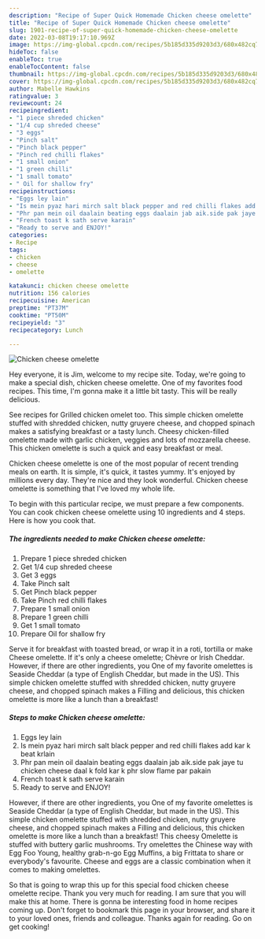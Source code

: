 ```yaml
---
description: "Recipe of Super Quick Homemade Chicken cheese omelette"
title: "Recipe of Super Quick Homemade Chicken cheese omelette"
slug: 1901-recipe-of-super-quick-homemade-chicken-cheese-omelette
date: 2022-03-08T19:17:10.969Z
image: https://img-global.cpcdn.com/recipes/5b185d335d9203d3/680x482cq70/chicken-cheese-omelette-recipe-main-photo.jpg
hideToc: false
enableToc: true
enableTocContent: false
thumbnail: https://img-global.cpcdn.com/recipes/5b185d335d9203d3/680x482cq70/chicken-cheese-omelette-recipe-main-photo.jpg
cover: https://img-global.cpcdn.com/recipes/5b185d335d9203d3/680x482cq70/chicken-cheese-omelette-recipe-main-photo.jpg
author: Mabelle Hawkins
ratingvalue: 3
reviewcount: 24
recipeingredient:
- "1 piece shreded chicken"
- "1/4 cup shreded cheese"
- "3 eggs"
- "Pinch salt"
- "Pinch black pepper"
- "Pinch red chilli flakes"
- "1 small onion"
- "1 green chilli"
- "1 small tomato"
- " Oil for shallow fry"
recipeinstructions:
- "Eggs ley lain"
- "Is mein pyaz hari mirch salt black pepper and red chilli flakes add kar k beat krlain"
- "Phr pan mein oil daalain beating eggs daalain jab aik.side pak jaye tu chicken cheese daal k fold kar k phr slow flame par pakain"
- "French toast k sath serve karain"
- "Ready to serve and ENJOY!"
categories:
- Recipe
tags:
- chicken
- cheese
- omelette

katakunci: chicken cheese omelette 
nutrition: 156 calories
recipecuisine: American
preptime: "PT37M"
cooktime: "PT50M"
recipeyield: "3"
recipecategory: Lunch

---
```



![Chicken cheese omelette](https://img-global.cpcdn.com/recipes/5b185d335d9203d3/680x482cq70/chicken-cheese-omelette-recipe-main-photo.jpg)

Hey everyone, it is Jim, welcome to my recipe site. Today, we're going to make a special dish, chicken cheese omelette. One of my favorites food recipes. This time, I'm gonna make it a little bit tasty. This will be really delicious.

See recipes for Grilled chicken omelet too. This simple chicken omelette stuffed with shredded chicken, nutty gruyere cheese, and chopped spinach makes a satisfying breakfast or a tasty lunch. Cheesy chicken-filled omelette made with garlic chicken, veggies and lots of mozzarella cheese. This chicken omelette is such a quick and easy breakfast or meal.

Chicken cheese omelette is one of the most popular of recent trending meals on earth. It is simple, it's quick, it tastes yummy. It's enjoyed by millions every day. They're nice and they look wonderful. Chicken cheese omelette is something that I've loved my whole life.


To begin with this particular recipe, we must prepare a few components. You can cook chicken cheese omelette using 10 ingredients and 4 steps. Here is how you cook that.

<!--inarticleads1-->

##### The ingredients needed to make Chicken cheese omelette:

1. Prepare 1 piece shreded chicken
1. Get 1/4 cup shreded cheese
1. Get 3 eggs
1. Take Pinch salt
1. Get Pinch black pepper
1. Take Pinch red chilli flakes
1. Prepare 1 small onion
1. Prepare 1 green chilli
1. Get 1 small tomato
1. Prepare  Oil for shallow fry


Serve it for breakfast with toasted bread, or wrap it in a roti, tortilla or make Cheese omelette. If it&#39;s only a cheese omelette; Chèvre or Irish Cheddar. However, if there are other ingredients, you One of my favorite omelettes is Seaside Cheddar (a type of English Cheddar, but made in the US). This simple chicken omelette stuffed with shredded chicken, nutty gruyere cheese, and chopped spinach makes a Filling and delicious, this chicken omelette is more like a lunch than a breakfast! 

<!--inarticleads2-->

##### Steps to make Chicken cheese omelette:

1. Eggs ley lain
1. Is mein pyaz hari mirch salt black pepper and red chilli flakes add kar k beat krlain
1. Phr pan mein oil daalain beating eggs daalain jab aik.side pak jaye tu chicken cheese daal k fold kar k phr slow flame par pakain
1. French toast k sath serve karain
1. Ready to serve and ENJOY!

However, if there are other ingredients, you One of my favorite omelettes is Seaside Cheddar (a type of English Cheddar, but made in the US). This simple chicken omelette stuffed with shredded chicken, nutty gruyere cheese, and chopped spinach makes a Filling and delicious, this chicken omelette is more like a lunch than a breakfast! This cheesy Omelette is stuffed with buttery garlic mushrooms. Try omelettes the Chinese way with Egg Foo Young, healthy grab-n-go Egg Muffins, a big Frittata to share or everybody&#39;s favourite. Cheese and eggs are a classic combination when it comes to making omelettes. 

So that is going to wrap this up for this special food chicken cheese omelette recipe. Thank you very much for reading. I am sure that you will make this at home. There is gonna be interesting food in home recipes coming up. Don't forget to bookmark this page in your browser, and share it to your loved ones, friends and colleague. Thanks again for reading. Go on get cooking!
